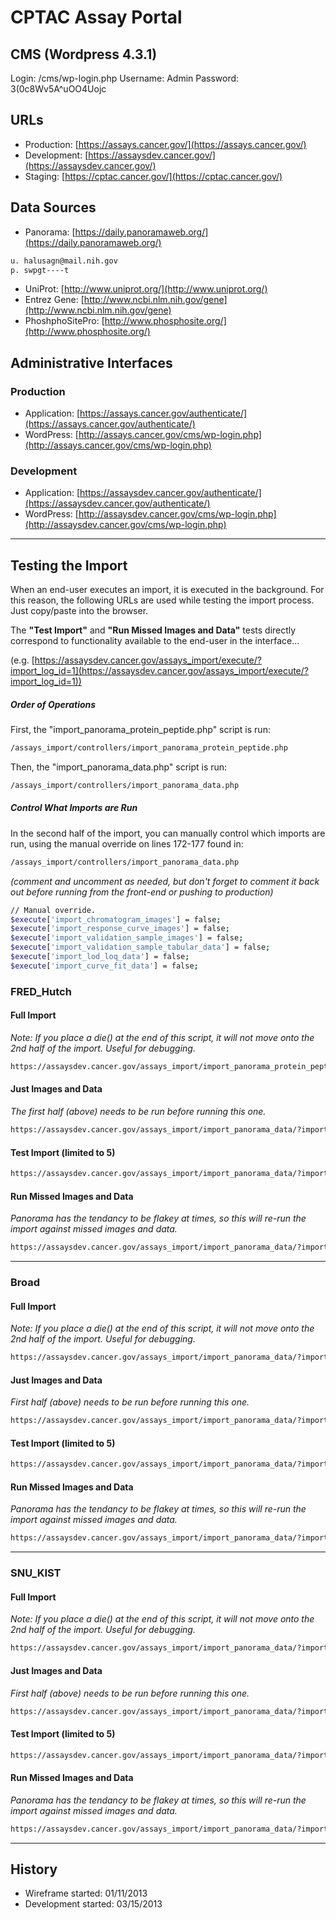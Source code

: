 # CPTAC Assay Portal

## CMS (Wordpress 4.3.1)
Login: /cms/wp-login.php
Username: Admin
Password: 3(0c8Wv5A^uOO4Uojc

## URLs
* Production: [https://assays.cancer.gov/](https://assays.cancer.gov/)
* Development: [https://assaysdev.cancer.gov/](https://assaysdev.cancer.gov/)
* Staging: [https://cptac.cancer.gov/](https://cptac.cancer.gov/)

## Data Sources
* Panorama: [https://daily.panoramaweb.org/](https://daily.panoramaweb.org/)

```bash
u. halusagn@mail.nih.gov
p. swpgt----t
```

* UniProt: [http://www.uniprot.org/](http://www.uniprot.org/)
* Entrez Gene: [http://www.ncbi.nlm.nih.gov/gene](http://www.ncbi.nlm.nih.gov/gene)
* PhoshphoSitePro: [http://www.phosphosite.org/](http://www.phosphosite.org/)

## Administrative Interfaces

### Production

* Application: [https://assays.cancer.gov/authenticate/](https://assays.cancer.gov/authenticate/)
* WordPress: [http://assays.cancer.gov/cms/wp-login.php](http://assays.cancer.gov/cms/wp-login.php)

### Development
* Application: [https://assaysdev.cancer.gov/authenticate/](https://assaysdev.cancer.gov/authenticate/)
* WordPress: [http://assaysdev.cancer.gov/cms/wp-login.php](http://assaysdev.cancer.gov/cms/wp-login.php)

* * *

## Testing the Import

When an end-user executes an import, it is executed in the background. For this reason, the following URLs are used while testing the import process. Just copy/paste into the browser.

The **"Test Import"** and **"Run Missed Images and Data"** tests directly correspond to functionality available to the end-user in the interface...

(e.g. [https://assaysdev.cancer.gov/assays_import/execute/?import_log_id=1](https://assaysdev.cancer.gov/assays_import/execute/?import_log_id=1))

##### Order of Operations

First, the "import_panorama_protein_peptide.php" script is run:

```bash
/assays_import/controllers/import_panorama_protein_peptide.php
```

Then, the "import_panorama_data.php" script is run:

```bash
/assays_import/controllers/import_panorama_data.php
```

##### Control What Imports are Run

In the second half of the import, you can manually control which imports are run, using the manual override on lines 172-177 found in:

```bash
/assays_import/controllers/import_panorama_data.php
```

*(comment and uncomment as needed, but don't forget to comment it back out before running from the front-end or pushing to production)*

```bash
// Manual override.
$execute['import_chromatogram_images'] = false;
$execute['import_response_curve_images'] = false;
$execute['import_validation_sample_images'] = false;
$execute['import_validation_sample_tabular_data'] = false;
$execute['import_lod_loq_data'] = false;
$execute['import_curve_fit_data'] = false;
```

### FRED_Hutch

#### Full Import

*Note: If you place a die() at the end of this script, it will not move onto the 2nd half of the import. Useful for debugging.*

```bash
https://assaysdev.cancer.gov/assays_import/import_panorama_protein_peptide/?import_log_id=1&account_id=853&uniquehash=537f942e19199o
```

#### Just Images and Data

*The first half (above) needs to be run before running this one.*

```bash
https://assaysdev.cancer.gov/assays_import/import_panorama_data/?import_log_id=1&imports_executed_log_id=1&account_id=853&uniquehash=537f85071eb29
```

#### Test Import (limited to 5)

```bash
https://assaysdev.cancer.gov/assays_import/import_panorama_data/?import_log_id=1&imports_executed_log_id=1&account_id=853&test_import=1&uniquehash=537f85071eb29
```

#### Run Missed Images and Data

*Panorama has the tendancy to be flakey at times, so this will re-run the import against missed images and data.*

```bash
https://assaysdev.cancer.gov/assays_import/import_panorama_data/?import_log_id=1&imports_executed_log_id=1&account_id=853&uniquehash=537f85071eb29&run_missed_images=true
```

* * *

### Broad

#### Full Import

*Note: If you place a die() at the end of this script, it will not move onto the 2nd half of the import. Useful for debugging.*

```bash
https://assaysdev.cancer.gov/assays_import/import_panorama_data/?import_log_id=2&account_id=853&uniquehash=537f85071eb30
```

#### Just Images and Data

*First half (above) needs to be run before running this one.*

```bash
https://assaysdev.cancer.gov/assays_import/import_panorama_data/?import_log_id=2&imports_executed_log_id=2&account_id=853&uniquehash=537f85071eb30
```

#### Test Import (limited to 5)

```bash
https://assaysdev.cancer.gov/assays_import/import_panorama_data/?import_log_id=2&imports_executed_log_id=2&account_id=853&account_id=853&test_import=1&uniquehash=537f85071eb29
```

#### Run Missed Images and Data

*Panorama has the tendancy to be flakey at times, so this will re-run the import against missed images and data.*

```bash
https://assaysdev.cancer.gov/assays_import/import_panorama_data/?import_log_id=2&imports_executed_log_id=2&account_id=853&uniquehash=537f85071eb29&run_missed_images=true
```

* * *

### SNU_KIST

#### Full Import

*Note: If you place a die() at the end of this script, it will not move onto the 2nd half of the import. Useful for debugging.*

```bash
https://assaysdev.cancer.gov/assays_import/import_panorama_data/?import_log_id=3&account_id=853&uniquehash=537f85071eb30
```

#### Just Images and Data

*First half (above) needs to be run before running this one.*

```bash
https://assaysdev.cancer.gov/assays_import/import_panorama_data/?import_log_id=3&imports_executed_log_id=3&account_id=853&uniquehash=537f85071eb30
```

#### Test Import (limited to 5)

```bash
https://assaysdev.cancer.gov/assays_import/import_panorama_data/?import_log_id=3&imports_executed_log_id=3&account_id=853&account_id=853&test_import=1&uniquehash=537f85071eb29
```

#### Run Missed Images and Data

*Panorama has the tendancy to be flakey at times, so this will re-run the import against missed images and data.*

```bash
https://assaysdev.cancer.gov/assays_import/import_panorama_data/?import_log_id=3&imports_executed_log_id=3&account_id=853&uniquehash=537f85071eb29&run_missed_images=true
```

* * *

## History
* Wireframe started: 01/11/2013
* Development started: 03/15/2013